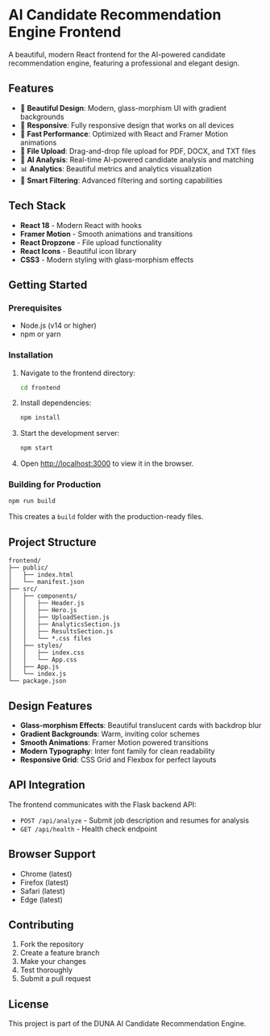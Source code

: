 # AI Candidate Recommendation Engine Frontend

A beautiful, modern React frontend for the AI-powered candidate recommendation engine, featuring a professional and elegant design.

## Features

- 🎨 **Beautiful Design**: Modern, glass-morphism UI with gradient backgrounds
- 📱 **Responsive**: Fully responsive design that works on all devices
- 🚀 **Fast Performance**: Optimized with React and Framer Motion animations
- 📄 **File Upload**: Drag-and-drop file upload for PDF, DOCX, and TXT files
- 🤖 **AI Analysis**: Real-time AI-powered candidate analysis and matching
- 📊 **Analytics**: Beautiful metrics and analytics visualization
- 🎯 **Smart Filtering**: Advanced filtering and sorting capabilities

## Tech Stack

- **React 18** - Modern React with hooks
- **Framer Motion** - Smooth animations and transitions
- **React Dropzone** - File upload functionality
- **React Icons** - Beautiful icon library
- **CSS3** - Modern styling with glass-morphism effects

## Getting Started

### Prerequisites

- Node.js (v14 or higher)
- npm or yarn

### Installation

1. Navigate to the frontend directory:
   ```bash
   cd frontend
   ```

2. Install dependencies:
   ```bash
   npm install
   ```

3. Start the development server:
   ```bash
   npm start
   ```

4. Open [http://localhost:3000](http://localhost:3000) to view it in the browser.

### Building for Production

```bash
npm run build
```

This creates a `build` folder with the production-ready files.

## Project Structure

```
frontend/
├── public/
│   ├── index.html
│   └── manifest.json
├── src/
│   ├── components/
│   │   ├── Header.js
│   │   ├── Hero.js
│   │   ├── UploadSection.js
│   │   ├── AnalyticsSection.js
│   │   ├── ResultsSection.js
│   │   └── *.css files
│   ├── styles/
│   │   ├── index.css
│   │   └── App.css
│   ├── App.js
│   └── index.js
└── package.json
```

## Design Features

- **Glass-morphism Effects**: Beautiful translucent cards with backdrop blur
- **Gradient Backgrounds**: Warm, inviting color schemes
- **Smooth Animations**: Framer Motion powered transitions
- **Modern Typography**: Inter font family for clean readability
- **Responsive Grid**: CSS Grid and Flexbox for perfect layouts

## API Integration

The frontend communicates with the Flask backend API:

- `POST /api/analyze` - Submit job description and resumes for analysis
- `GET /api/health` - Health check endpoint

## Browser Support

- Chrome (latest)
- Firefox (latest)
- Safari (latest)
- Edge (latest)

## Contributing

1. Fork the repository
2. Create a feature branch
3. Make your changes
4. Test thoroughly
5. Submit a pull request

## License

This project is part of the DUNA AI Candidate Recommendation Engine. 